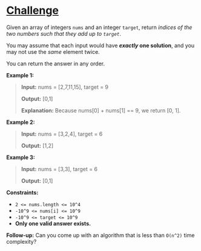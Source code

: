 # [Challenge](https://leetcode.com/problems/two-sum/)

Given an array of integers `nums` and an integer `target`, return _indices of the two numbers such that they add up to `target`_.

You may assume that each input would have **_exactly_ one solution**, and you may not use the _same_ element twice.

You can return the answer in any order.

**Example 1:**

> **Input:** nums = \[2,7,11,15\], target = 9
>
>**Output:** \[0,1\]
>
>**Explanation:** Because nums\[0\] + nums\[1\] == 9, we return \[0, 1\].

**Example 2:**

>**Input:** nums = \[3,2,4\], target = 6
>
>**Output:** \[1,2\]

**Example 3:**

>**Input:** nums = \[3,3\], target = 6
>
>**Output:** \[0,1\]

**Constraints:**

*   `2 <= nums.length <= 10^4`
*   `-10^9 <= nums[i] <= 10^9`
*   `-10^9 <= target <= 10^9`
*   **Only one valid answer exists.**

**Follow-up:** Can you come up with an algorithm that is less than `O(n^2)` time complexity?
